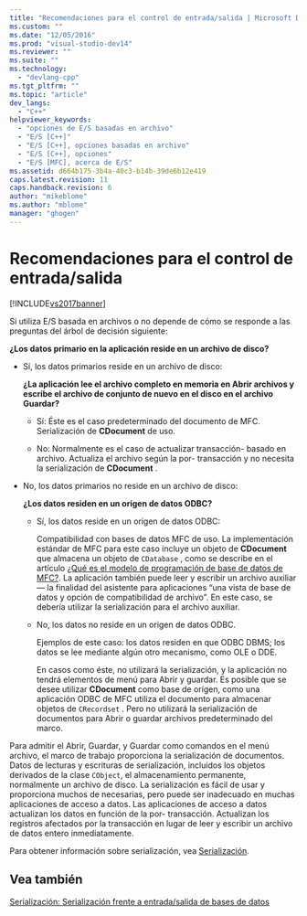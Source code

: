 ```yaml
---
title: "Recomendaciones para el control de entrada/salida | Microsoft Docs"
ms.custom: ""
ms.date: "12/05/2016"
ms.prod: "visual-studio-dev14"
ms.reviewer: ""
ms.suite: ""
ms.technology: 
  - "devlang-cpp"
ms.tgt_pltfrm: ""
ms.topic: "article"
dev_langs: 
  - "C++"
helpviewer_keywords: 
  - "opciones de E/S basadas en archivo"
  - "E/S [C++]"
  - "E/S [C++], opciones basadas en archivo"
  - "E/S [C++], opciones"
  - "E/S [MFC], acerca de E/S"
ms.assetid: d664b175-3b4a-40c3-b14b-39de6b12e419
caps.latest.revision: 11
caps.handback.revision: 6
author: "mikeblome"
ms.author: "mblome"
manager: "ghogen"
---
```

# Recomendaciones para el control de entrada/salida
[!INCLUDE[vs2017banner](../assembler/inline/includes/vs2017banner.md)]

Si utiliza E\/S basada en archivos o no depende de cómo se responde a las preguntas del árbol de decisión siguiente:  
  
 **¿Los datos primario en la aplicación reside en un archivo de disco?**  
  
-   Sí, los datos primarios reside en un archivo de disco:  
  
     **¿La aplicación lee el archivo completo en memoria en Abrir archivos y escribe el archivo de conjunto de nuevo en el disco en el archivo Guardar?**  
  
    -   Sí: Éste es el caso predeterminado del documento de MFC.  Serialización de **CDocument** de uso.  
  
    -   No: Normalmente es el caso de actualizar transacción\- basado en archivo.  Actualiza el archivo según la por\- transacción y no necesita la serialización de **CDocument** .  
  
-   No, los datos primarios no reside en un archivo de disco:  
  
     **¿Los datos residen en un origen de datos ODBC?**  
  
    -   Sí, los datos reside en un origen de datos ODBC:  
  
         Compatibilidad con bases de datos MFC de uso.  La implementación estándar de MFC para este caso incluye un objeto de **CDocument** que almacena un objeto de `CDatabase` , como se describe en el artículo [¿Qué es el modelo de programación de base de datos de MFC?](../data/what-is-the-mfc-database-programming-model-q.md).  La aplicación también puede leer y escribir un archivo auxiliar — la finalidad del asistente para aplicaciones “una vista de base de datos y opción de compatibilidad de archivo”.  En este caso, se debería utilizar la serialización para el archivo auxiliar.  
  
    -   No, los datos no reside en un origen de datos ODBC.  
  
         Ejemplos de este caso: los datos residen en que ODBC DBMS; los datos se lee mediante algún otro mecanismo, como OLE o DDE.  
  
         En casos como éste, no utilizará la serialización, y la aplicación no tendrá elementos de menú para Abrir y guardar.  Es posible que se desee utilizar **CDocument** como base de orígen, como una aplicación ODBC de MFC utiliza el documento para almacenar objetos de `CRecordset` .  Pero no utilizará la serialización de documentos para Abrir o guardar archivos predeterminado del marco.  
  
 Para admitir el Abrir, Guardar, y Guardar como comandos en el menú archivo, el marco de trabajo proporciona la serialización de documentos.  Datos de lecturas y escrituras de serialización, incluidos los objetos derivados de la clase `CObject`, el almacenamiento permanente, normalmente un archivo de disco.  La serialización es fácil de usar y proporciona muchos de necesarias, pero puede ser inadecuado en muchas aplicaciones de acceso a datos.  Las aplicaciones de acceso a datos actualizan los datos en función de la por\- transacción.  Actualizan los registros afectados por la transacción en lugar de leer y escribir un archivo de datos entero inmediatamente.  
  
 Para obtener información sobre serialización, vea [Serialización](../mfc/serialization-in-mfc.md).  
  
## Vea también  
 [Serialización: Serialización frente a entrada\/salida de bases de datos](../mfc/serialization-serialization-vs-database-input-output.md)